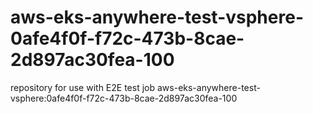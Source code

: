 # aws-eks-anywhere-test-vsphere-0afe4f0f-f72c-473b-8cae-2d897ac30fea-100
repository for use with E2E test job aws-eks-anywhere-test-vsphere:0afe4f0f-f72c-473b-8cae-2d897ac30fea-100
